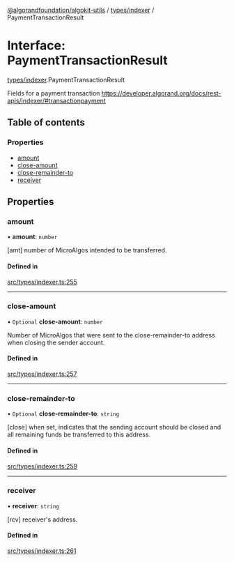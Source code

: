 [@algorandfoundation/algokit-utils](../README.md) / [types/indexer](../modules/types_indexer.md) / PaymentTransactionResult

# Interface: PaymentTransactionResult

[types/indexer](../modules/types_indexer.md).PaymentTransactionResult

Fields for a payment transaction https://developer.algorand.org/docs/rest-apis/indexer/#transactionpayment

## Table of contents

### Properties

- [amount](types_indexer.PaymentTransactionResult.md#amount)
- [close-amount](types_indexer.PaymentTransactionResult.md#close-amount)
- [close-remainder-to](types_indexer.PaymentTransactionResult.md#close-remainder-to)
- [receiver](types_indexer.PaymentTransactionResult.md#receiver)

## Properties

### amount

• **amount**: `number`

[amt] number of MicroAlgos intended to be transferred.

#### Defined in

[src/types/indexer.ts:255](https://github.com/algorandfoundation/algokit-utils-ts/blob/main/src/types/indexer.ts#L255)

___

### close-amount

• `Optional` **close-amount**: `number`

Number of MicroAlgos that were sent to the close-remainder-to address when closing the sender account.

#### Defined in

[src/types/indexer.ts:257](https://github.com/algorandfoundation/algokit-utils-ts/blob/main/src/types/indexer.ts#L257)

___

### close-remainder-to

• `Optional` **close-remainder-to**: `string`

[close] when set, indicates that the sending account should be closed and all remaining funds be transferred to this address.

#### Defined in

[src/types/indexer.ts:259](https://github.com/algorandfoundation/algokit-utils-ts/blob/main/src/types/indexer.ts#L259)

___

### receiver

• **receiver**: `string`

[rcv] receiver's address.

#### Defined in

[src/types/indexer.ts:261](https://github.com/algorandfoundation/algokit-utils-ts/blob/main/src/types/indexer.ts#L261)
